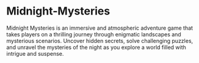 # Midnight-Mysteries
Midnight Mysteries is an immersive and atmospheric adventure game that takes players on a thrilling journey through enigmatic landscapes and mysterious scenarios. Uncover hidden secrets, solve challenging puzzles, and unravel the mysteries of the night as you explore a world filled with intrigue and suspense.
